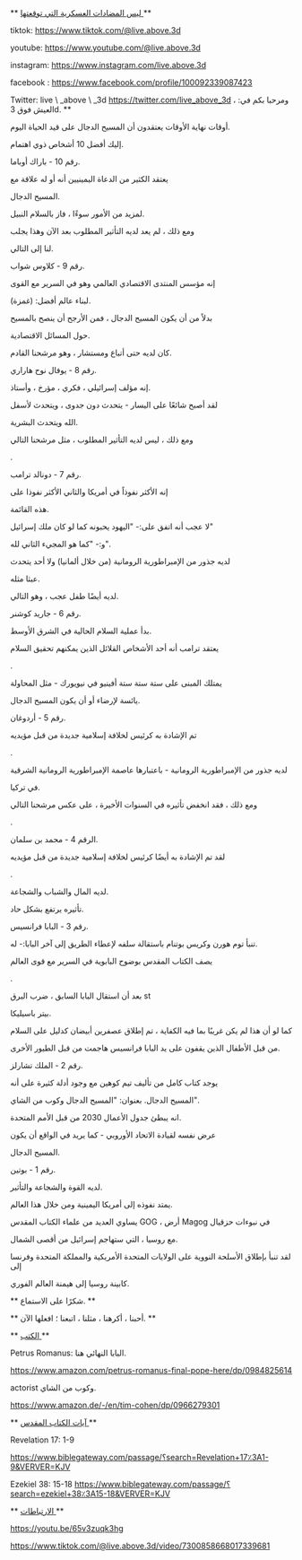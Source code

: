 ** <u> ليس المضادات العسكرية التي توقعتها </u> **

tiktok: <https://www.tiktok.com/@live.above.3d>

youtube: <https://www.youtube.com/@live.above.3d>

instagram: <https://www.instagram.com/live.above.3d>

 facebook : <https://www.facebook.com/profile/100092339087423>

Twitter: live \ _above \ _3d <https://twitter.com/live_above_3d> ، ومرحبا بكم في: العيش فوق 3d. **

أوقات نهاية الأوقات يعتقدون أن المسيح الدجال على قيد الحياة اليوم.

إليك أفضل 10 أشخاص ذوي اهتمام.

رقم 10 - باراك أوباما.

يعتقد الكثير من الدعاة اليمينيين أنه أو له علاقة مع

المسيح الدجال.

لمزيد من الأمور سوءًا ، فاز بالسلام النبيل.

ومع ذلك ، لم يعد لديه التأثير المطلوب بعد الآن وهذا يجلب

لنا إلى التالي.

رقم 9 - كلاوس شواب.

إنه مؤسس المنتدى الاقتصادي العالمي وهو في السرير مع القوى

لبناء عالم أفضل: (غمزة).

بدلاً من أن يكون المسيح الدجال ، فمن الأرجح أن ينصح بالمسيح

حول المسائل الاقتصادية.

كان لديه حتى أتباع ومستشار ، وهو مرشحنا القادم.

رقم 8 - يوفال نوح هاراري.

إنه مؤلف إسرائيلي ، فكري ، مؤرخ ، وأستاذ.

لقد أصبح شائعًا على اليسار - يتحدث دون جدوى ، ويتحدث لأسفل

الله ويتحدث البشرية.

ومع ذلك ، ليس لديه التأثير المطلوب ، مثل مرشحنا التالي

.

رقم 7 - دونالد ترامب.

إنه الأكثر نفوذاً في أمريكا والثاني الأكثر نفوذا على

هذه القائمة.

لا عجب أنه اتفق على:- "اليهود يحبونه كما لو كان ملك إسرائيل"

و:- "كما هو المجيء الثاني لله".

لديه جذور من الإمبراطورية الرومانية (من خلال ألمانيا) ولا أحد يتحدث

عبثا مثله.

لديه أيضًا طفل عجب ، وهو التالي.

رقم 6 - جاريد كوشنر.

بدأ عملية السلام الحالية في الشرق الأوسط.

يعتقد ترامب أنه أحد الأشخاص القلائل الذين يمكنهم تحقيق السلام

.

يمتلك المبنى على ستة ستة ستة أفينيو في نيويورك - مثل المحاولة

يائسة لإرضاء أو أن يكون المسيح الدجال.

رقم 5 - أردوغان.

تم الإشادة به كرئيس لخلافة إسلامية جديدة من قبل مؤيديه

.

لديه جذور من الإمبراطورية الرومانية - باعتبارها عاصمة الإمبراطورية الرومانية الشرقية

في تركيا.

ومع ذلك ، فقد انخفض تأثيره في السنوات الأخيرة ، على عكس مرشحنا التالي

.

الرقم 4 - محمد بن سلمان.

لقد تم الإشادة به أيضًا كرئيس لخلافة إسلامية جديدة من قبل مؤيديه

.

لديه المال والشباب والشجاعة.

تأثيره يرتفع بشكل حاد.

رقم 3 - البابا فرانسيس.

تنبأ توم هورن وكريس بوتنام باستقالة سلفه لإعطاء الطريق إلى آخر البابا:- له.

يصف الكتاب المقدس بوضوح البابوية في السرير مع قوى العالم

.

بعد أن استقال البابا السابق ، ضرب البرق st

بيتر باسيليكا.

كما لو أن هذا لم يكن غريبًا بما فيه الكفاية ، تم إطلاق عصفرين أبيضان كدليل على السلام

من قبل الأطفال الذين يقفون على يد البابا فرانسيس هاجمت من قبل الطيور الأخرى.

رقم 2 - الملك تشارلز.

يوجد كتاب كامل من تأليف تيم كوهين مع وجود أدلة كثيرة على أنه

المسيح الدجال. بعنوان: "المسيح الدجال وكوب من الشاي".

انه يبطئ جدول الأعمال 2030 من قبل الأمم المتحدة.

عرض نفسه لقيادة الاتحاد الأوروبي - كما يريد في الواقع أن يكون

المسيح الدجال.

رقم 1 - بوتين.

لديه القوة والشجاعة والتأثير.

يمتد نفوذه إلى أمريكا اليمينية ومن خلال هذا العالم.

يساوي العديد من علماء الكتاب المقدس GOG ، أرض Magog في نبوءات حزقيال

مع روسيا ، التي ستهاجم إسرائيل من أقصى الشمال.

لقد تنبأ بإطلاق الأسلحة النووية على الولايات المتحدة الأمريكية والمملكة المتحدة وفرنسا إلى

كابينة روسيا إلى هيمنة العالم الفوري.

** شكرًا على الاستماع. **

** أحبنا ، أكرهنا ، مثلنا ، اتبعنا ؛ افعلها الآن. **

** <u> الكتب </u> **

Petrus Romanus: البابا النهائي هنا.

<https://www.amazon.com/petrus-romanus-final-pope-here/dp/0984825614>

  actorist وكوب من الشاي.

<https://www.amazon.de/-/en/tim-cohen/dp/0966279301>

** <u> آيات الكتاب المقدس </u> **

  Revelation 17: 1-9

<https://www.biblegateway.com/passage/؟search=Revelation+17٪3A1-9&VERVER=KJV>

Ezekiel 38: 15-18   <https://www.biblegateway.com/passage/؟search=ezekiel+38٪3A15-18&VERVER=KJV>

** <u> الارتباطات </u> **

  <https://youtu.be/65v3zuqk3hg>

<https://www.tiktok.com/@live.above.3d/video/7300858668017339681>